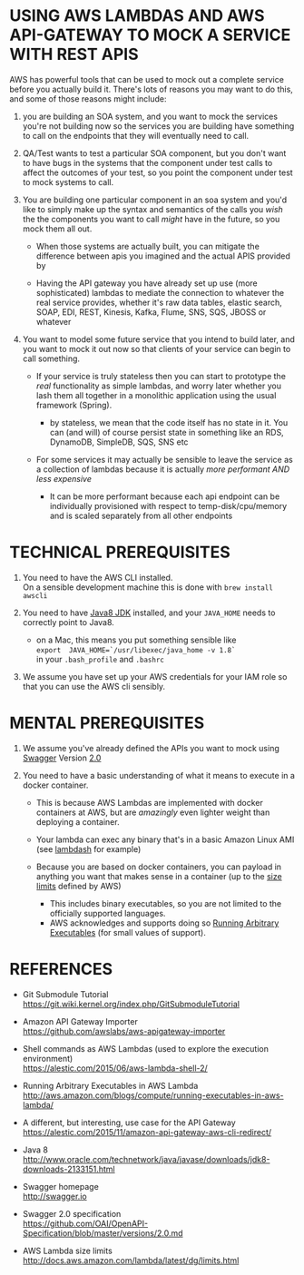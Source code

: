 # USING AWS LAMBDAS AND AWS API-GATEWAY TO MOCK A SERVICE WITH REST APIS

AWS has powerful tools that can be used to mock out a complete service
before you actually build it.  There's lots of reasons you may want to
do this, and some of those reasons might include:

1.  you are building an SOA system, and you want to mock the services
you're not building now so the services you are building have
something to call on the endpoints that they will eventually need to
call.

1. QA/Test wants to test a particular SOA component, but you don't
want to have bugs in the systems that the component under test calls
to affect the outcomes of your test, so you point the component under
test to mock systems to call.

1. You are building one particular component in an soa system and you'd like to simply make up the
syntax and semantics of the calls you *wish* the the components you
want to call *might* have in the future, so you mock them all out.

   * When those systems are actually built, you can mitigate the
     difference between apis you imagined and the actual APIS provided
     by

   * Having the API gateway you have already set up use (more
     sophisticated) lambdas to mediate the connection to whatever the
     real service provides, whether it's raw data tables, elastic
     search, SOAP, EDI, REST, Kinesis, Kafka, Flume, SNS, SQS, JBOSS
     or whatever

1.  You want to model some future service that you intend to build
later, and you want to mock it out now so that clients of your service
can begin to call something.

    * If your service is truly stateless then you can start to
      prototype the *real* functionality as simple lambdas, and worry
      later whether you lash them all together in a monolithic
      application using the usual framework (Spring).
      
      * by stateless, we mean that the code itself has no state in it.
        You can (and will) of course persist state in something like
        an RDS, DynamoDB, SimpleDB, SQS, SNS etc

    * For some services it may actually be sensible to leave the
      service as a collection of lambdas because it is actually *more
      performant AND less expensive*

      * It can be more performant because each api endpoint can be
        individually provisioned with respect to temp-disk/cpu/memory
        and is scaled separately from all other endpoints










# TECHNICAL PREREQUISITES

1.  You need to have the AWS CLI installed.    
    On a sensible development machine this is done with `brew install awscli`

1.  You need to have
    [Java8 JDK](http://www.oracle.com/technetwork/java/javase/downloads/jdk8-downloads-2133151.html) 
    installed, and your `JAVA_HOME` needs to correctly point to Java8.

    *  on a Mac, this means you put something sensible like   
       ``export  JAVA_HOME=`/usr/libexec/java_home -v 1.8`  ``   
       in your `.bash_profile` and `.bashrc`

1.  We assume you have set up your AWS credentials for your IAM role so that you can use the AWS cli sensibly.




# MENTAL PREREQUISITES

1.  We assume you've already defined the APIs you want to mock
    using [Swagger](http://swagger.io) 
    Version [2.0](https://github.com/OAI/OpenAPI-Specification/blob/master/versions/2.0.md)

1.  You need to have a basic understanding of what it means to execute
in a docker container.  

    * This is because AWS Lambdas are implemented with docker
      containers at AWS, but are *amazingly* even lighter weight than
      deploying a container.

    *  Your lambda can exec any binary that's in a basic Amazon Linux AMI 
       (see [lambdash](https://alestic.com/2015/06/aws-lambda-shell-2/) for example)

    * Because you are based on docker containers, you can payload in
      anything you want that makes sense in a container (up to the 
      [size limits](http://docs.aws.amazon.com/lambda/latest/dg/limits.html)
      defined by AWS)   

      *  This includes binary executables, so you are not limited to the officially supported languages.
      *  AWS acknowledges and supports doing so
         [Running Arbitrary Executables](http://aws.amazon.com/blogs/compute/running-executables-in-aws-lambda/)
	 (for small values of support).










# REFERENCES

* Git Submodule Tutorial  
  <https://git.wiki.kernel.org/index.php/GitSubmoduleTutorial>

* Amazon API Gateway Importer   
  <https://github.com/awslabs/aws-apigateway-importer>

* Shell commands as AWS Lambdas (used to explore the execution environment)   
  <https://alestic.com/2015/06/aws-lambda-shell-2/>

* Running Arbitrary Executables in AWS Lambda   
  <http://aws.amazon.com/blogs/compute/running-executables-in-aws-lambda/>

* A different, but interesting, use case for the API Gateway   
  <https://alestic.com/2015/11/amazon-api-gateway-aws-cli-redirect/>

* Java 8   
  <http://www.oracle.com/technetwork/java/javase/downloads/jdk8-downloads-2133151.html>

* Swagger homepage   
  <http://swagger.io>

* Swagger 2.0 specification   
  <https://github.com/OAI/OpenAPI-Specification/blob/master/versions/2.0.md>

* AWS Lambda size limits
  <http://docs.aws.amazon.com/lambda/latest/dg/limits.html>